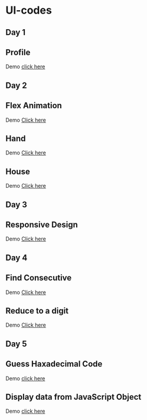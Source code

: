 # UI-codes

## Day 1
## Profile   
  Demo  [click here](https://lalith050101.github.io/UI-codes/)
 
## Day 2
## Flex Animation   
  Demo  [Click here](https://lalith050101.github.io/UI-codes/flex-animation)
   
## Hand   
  Demo  [Click here](https://lalith050101.github.io/UI-codes/hand)

## House
  Demo  [Click here](https://lalith050101.github.io/UI-codes/house)

## Day 3
## Responsive Design  
  Demo  [Click here](https://lalith050101.github.io/UI-codes/responsive-layout/responsive-layout)
  
## Day 4
## Find Consecutive  
  Demo  [Click here](https://lalith050101.github.io/UI-codes/js-task/find-consecutive)

## Reduce to a digit  
  Demo  [Click here](https://lalith050101.github.io/UI-codes/js-task/reduce-to-a-digit)
  
## Day 5
## Guess Haxadecimal Code
  Demo [click here](https://lalith050101.github.io/UI-codes/js-task/hexadecimal-generator)

## Display data from JavaScript Object
  Demo [click here](https://lalith050101.github.io/UI-codes/js-task/display-js-obj-data)
